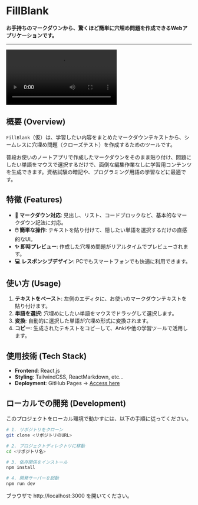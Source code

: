 # FillBlank

**お手持ちのマークダウンから、驚くほど簡単に穴埋め問題を作成できるWebアプリケーションです。**

---

![サンプルユースケース](/documents/sample-usecase.mov)

## 概要 (Overview)

`FillBlank`（仮）は、学習したい内容をまとめたマークダウンテキストから、シームレスに穴埋め問題（クローズテスト）を作成するためのツールです。

普段お使いのノートアプリで作成したマークダウンをそのまま貼り付け、問題にしたい単語をマウスで選択するだけで、面倒な編集作業なしに学習用コンテンツを生成できます。資格試験の暗記や、プログラミング用語の学習などに最適です。

## 特徴 (Features)

- **📝 マークダウン対応**: 見出し、リスト、コードブロックなど、基本的なマークダウン記法に対応。
- **🖱️ 簡単な操作**: テキストを貼り付けて、隠したい単語を選択するだけの直感的なUI。
- **✨ 即時プレビュー**: 作成した穴埋め問題がリアルタイムでプレビューされます。
- **💻 レスポンシブデザイン**: PCでもスマートフォンでも快適に利用できます。

## 使い方 (Usage)

1.  **テキストをペースト**: 左側のエディタに、お使いのマークダウンテキストを貼り付けます。
2.  **単語を選択**: 穴埋めにしたい単語をマウスでドラッグして選択します。
3.  **変換**: 自動的に選択した単語が穴埋め形式に変換されます。
4.  **コピー**: 生成されたテキストをコピーして、Ankiや他の学習ツールで活用します。

## 使用技術 (Tech Stack)

- **Frontend**: React.js
- **Styling**: TailwindCSS, ReactMarkdown, etc...
- **Deployment**: GitHub Pages -> [Access here]()

## ローカルでの開発 (Development)

このプロジェクトをローカル環境で動かすには、以下の手順に従ってください。

```bash
# 1. リポジトリをクローン
git clone <リポジトリのURL>

# 2. プロジェクトディレクトリに移動
cd <リポジトリ名>

# 3. 依存関係をインストール
npm install

# 4. 開発サーバーを起動
npm run dev
```

ブラウザで http://localhost:3000 を開いてください。

